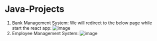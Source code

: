 # Java-Projects
1. Bank Management System:
    We will redirect to the below page while start the react app:
   ![image](https://github.com/Divyaa-Sharmaa/Java-React-Projects/assets/143860828/9894ee2b-6ed0-4151-9ebb-86e22385f8f2)
2. Employee Management System:
   ![image](https://github.com/Divyaa-Sharmaa/Java-React-Projects/assets/143860828/62f31b0c-039e-4a3e-9feb-6e3d1e66540e)

   
